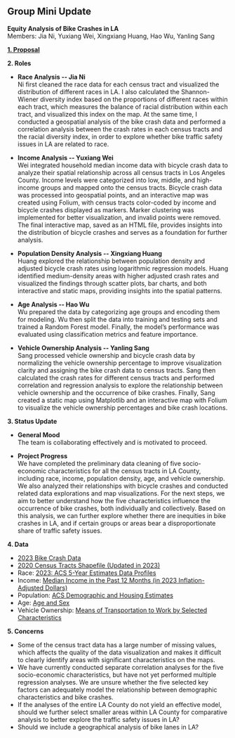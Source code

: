 ## Group Mini Update
**Equity Analysis of Bike Crashes in LA**  
Members: Jia Ni, Yuxiang Wei, Xingxiang Huang, Hao Wu, Yanling Sang  

[**1. Proposal**](https://github.com/JiaNi825/bikecrashes_equityanalysis/blob/main/Group%20Assignment/proposal.md)  

**2. Roles**  
- **Race Analysis -- Jia Ni**  
Ni first cleaned the race data for each census tract and visualized the distribution of different races in LA. I also calculated the Shannon-Wiener diversity index based on the proportions of different races within each tract, which measures the balance of racial distribution within each tract, and visualized this index on the map. At the same time, I conducted a geospatial analysis of the bike crash data and performed a correlation analysis between the crash rates in each census tracts and the racial diversity index, in order to explore whether bike traffic safety issues in LA are related to race.

- **Income Analysis -- Yuxiang Wei**  
Wei integrated household median income data with bicycle crash data to analyze their spatial relationship across all census tracts in Los Angeles County. Income levels were categorized into low, middle, and high-income groups and mapped onto the census tracts. Bicycle crash data was processed into geospatial points, and an interactive map was created using Folium, with census tracts color-coded by income and bicycle crashes displayed as markers. Marker clustering was implemented for better visualization, and invalid points were removed. The final interactive map, saved as an HTML file, provides insights into the distribution of bicycle crashes and serves as a foundation for further analysis.

- **Population Density Analysis -- Xingxiang Huang**  
Huang explored the relationship between population density and adjusted bicycle crash rates using logarithmic regression models. Huang identified medium-density areas with higher adjusted crash rates and visualized the findings through scatter plots, bar charts, and both interactive and static maps, providing insights into the spatial patterns.  

- **Age Analysis -- Hao Wu**  
Wu prepared the data by categorizing age groups and encoding them for modeling. Wu then split the data into training and testing sets and trained a Random Forest model. Finally, the model’s performance was evaluated using classification metrics and feature importance.  

- **Vehicle Ownership Analysis -- Yanling Sang**  
Sang processed vehicle ownership and bicycle crash data by normalizing the vehicle ownership percentage to improve visualization clarity and assigning the bike crash data to census tracts. Sang then calculated the crash rates for different census tracts and performed correlation and regression analysis to explore the relationship between vehicle ownership and the occurrence of bike crashes. Finally, Sang created a static map using Matplotlib and an interactive map with Folium to visualize the vehicle ownership percentages and bike crash locations.  

**3. Status Update**  
- **General Mood**  
The team is collaborating effectively and is motivated to proceed.

- **Project Progress**  
We have completed the preliminary data cleaning of five socio-economic characteristics for all the census tracts in LA County, including race, income, population density, age, and vehicle ownership. We also analyzed their relationships with bicycle crashes and conducted related data explorations and map visualizations.
For the next steps, we aim to better understand how the five characteristics influence the occurrence of bike crashes, both individually and collectively. Based on this analysis, we can further explore whether there are inequities in bike crashes in LA, and if certain groups or areas bear a disproportionate share of traffic safety issues.  

**4. Data**  
- [2023 Bike Crash Data](https://tims.berkeley.edu/tools/query/summary.php)  
- [2020 Census Tracts Shapefile (Updated in 2023)](https://data.lacounty.gov/datasets/lacounty::2020-census-tracts-4/about）)  
- Race: [2023: ACS 5-Year Estimates Data Profiles](https://data.census.gov/table/ACSDP5Y2023.DP05?g=050XX00US06037$1400000&moe=false)  
- Income: [Median Income in the Past 12 Months (in 2023 Inflation-Adjusted Dollars)](https://data.census.gov/table/ACSST5Y2023.S1903?t=Income%20and%20Poverty&g=050XX00US06037$1400000)  
- Population: [ACS Demographic and Housing Estimates](https://data.census.gov/table/ACSDP5Y2023.DP05?t=Populations%20and%20People&g=050XX00US06037$1400000&tp=true)  
- Age: [Age and Sex](https://data.census.gov/table/ACSST5Y2023.S0101?t=Age%20and%20Sex&g=050XX00US06037$1400000&tp=true)  
- Vehicle Ownership: [Means of Transportation to Work by Selected Characteristics](https://data.census.gov/table/ACSST5Y2023.S0802?t=Commuting&g=040XX00US06$1400000)  

**5. Concerns**  
- Some of the census tract data has a large number of missing values, which affects the quality of the data visualization and makes it difficult to clearly identify areas with significant characteristics on the maps.  
- We have currently conducted separate correlation analyses for the five socio-economic characteristics, but have not yet performed multiple regression analyses. We are unsure whether the five selected key factors can adequately model the relationship between demographic characteristics and bike crashes.  
- If the analyses of the entire LA County do not yield an effective model, should we further select smaller areas within LA County for comparative analysis to better explore the traffic safety issues in LA?  
- Should we include a geographical analysis of bike lanes in LA?  
